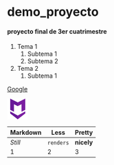 # demo_proyecto
#### proyecto final de 3er cuatrimestre 
1. Tema 1
    1. Subtema 1
    2. Subtema 2
2. Tema 2
    1. Subtema 1


[Google](https//google.com)

![alt text](https://github.com/adam-p/markdown-here/raw/master/src/common/images/icon48.png "Logo Title Text 1")


Markdown | Less | Pretty
--- | --- | ---
*Still* | `renders` | **nicely**
1 | 2 | 3
